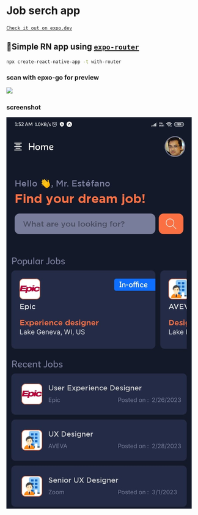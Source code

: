# Job serch app


[`Check it out on expo.dev`](expo.dev/@sanket-gawande/react-native-app)
## 🚀Simple RN app using  [`expo-router`](https://expo.github.io/router)
```sh
npx create-react-native-app -t with-router
```
### scan with epxo-go for preview 
![](https://raw.githubusercontent.com/Sanket-Gawande/react-native-job-search/0d940e8a3c6e37921323a5a2ac4202b350433b61/public/image.png)

### screenshot
![](https://raw.githubusercontent.com/Sanket-Gawande/react-native-job-search/main/public/screenshot.jpg)
